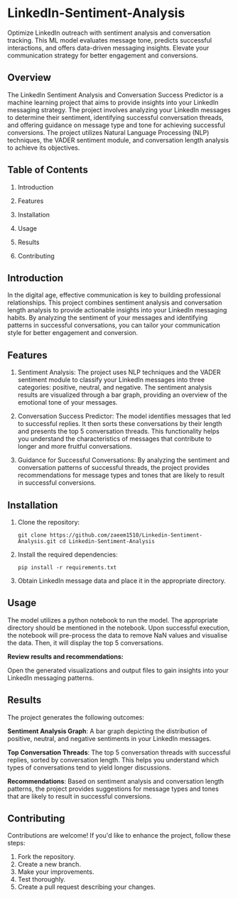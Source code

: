 # LinkedIn-Sentiment-Analysis
Optimize LinkedIn outreach with sentiment analysis and conversation tracking. This ML model evaluates message tone, predicts successful interactions, and offers data-driven messaging insights. Elevate your communication strategy for better engagement and conversions.

## **Overview**

The LinkedIn Sentiment Analysis and Conversation Success Predictor is a machine learning project that aims to provide insights into your LinkedIn messaging strategy. The project involves analyzing your LinkedIn messages to determine their sentiment, identifying successful conversation threads, and offering guidance on message type and tone for achieving successful conversions. The project utilizes Natural Language Processing (NLP) techniques, the VADER sentiment module, and conversation length analysis to achieve its objectives.

## **Table of Contents**

1) Introduction

2) Features

3) Installation

4) Usage

5) Results

6) Contributing

## **Introduction**

In the digital age, effective communication is key to building professional relationships. This project combines sentiment analysis and conversation length analysis to provide actionable insights into your LinkedIn messaging habits. By analyzing the sentiment of your messages and identifying patterns in successful conversations, you can tailor your communication style for better engagement and conversion.

## **Features**



1) Sentiment Analysis: The project uses NLP techniques and the VADER sentiment module to classify your LinkedIn messages into three categories: positive, neutral, and negative. The sentiment analysis results are visualized through a bar graph, providing an overview of the emotional tone of your messages.

2)  Conversation Success Predictor: The model identifies messages that led to successful replies. It then sorts these conversations by their length and presents the top 5 conversation threads. This functionality helps you understand the characteristics of messages that contribute to longer and more fruitful conversations.

3) Guidance for Successful Conversations: By analyzing the sentiment and conversation patterns of successful threads, the project provides recommendations for message types and tones that are likely to result in successful conversions.

## **Installation**

1) Clone the repository:
   ```
   git clone https://github.com/zaeem1510/Linkedin-Sentiment-Analysis.git cd Linkedin-Sentiment-Analysis
   ```

2) Install the required dependencies:
   ```
   pip install -r requirements.txt
   ```
3) Obtain LinkedIn message data and place it in the appropriate directory.

## **Usage**

The model utilizes a python notebook to run the model. The appropriate directory should be mentioned in the notebook. 
Upon successful execution, the notebook will pre-process the data to remove NaN values and visualise the data. Then, it will display the top 5 conversations.

**Review results and recommendations:**

Open the generated visualizations and output files to gain insights into your LinkedIn messaging patterns.

## **Results**
The project generates the following outcomes:

**Sentiment Analysis Graph**: A bar graph depicting the distribution of positive, neutral, and negative sentiments in your LinkedIn messages.

**Top Conversation Threads**: The top 5 conversation threads with successful replies, sorted by conversation length. This helps you understand which types of conversations tend to yield longer discussions.

**Recommendations**: Based on sentiment analysis and conversation length patterns, the project provides suggestions for message types and tones that are likely to result in successful conversions.

## **Contributing**
Contributions are welcome! If you'd like to enhance the project, follow these steps:

1) Fork the repository.
2) Create a new branch.
3) Make your improvements.
4) Test thoroughly.
5) Create a pull request describing your changes.
